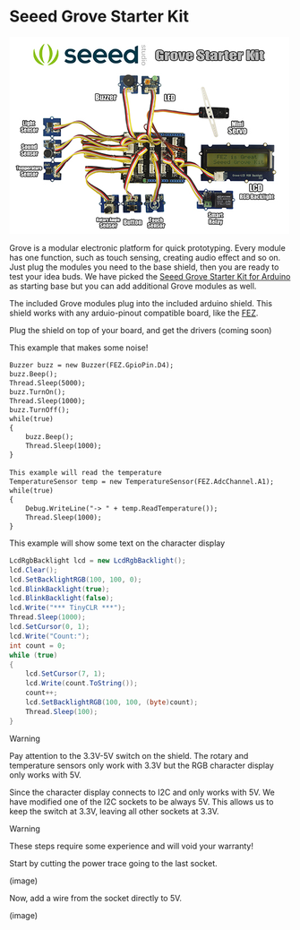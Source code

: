 # Seeed Grove Starter Kit
![Seeed Grove Starter Kit](images/GroveStarterKitSeeedStudio.jpg) 

Grove is a modular electronic platform for quick prototyping. Every module has one function, such as touch sensing, creating audio effect and so on. Just plug the modules you need to the base shield, then you are ready to test your idea buds. We have picked the [Seeed Grove Starter Kit for Arduino](https://www.seeedstudio.com/Grove-Starter-Kit-for-Arduino-p-1855.html) as  starting base but you can add additional Grove modules as well.

The included Grove modules plug into the included arduino shield. This shield works with any arduio-pinout compatible board, like the [FEZ](../../hardware/products/fez.html).

Plug the shield on top of your board, and get the drivers (coming soon)


This example that makes some noise!

```
Buzzer buzz = new Buzzer(FEZ.GpioPin.D4);
buzz.Beep();
Thread.Sleep(5000);
buzz.TurnOn();
Thread.Sleep(1000);
buzz.TurnOff();
while(true)
{
    buzz.Beep();
    Thread.Sleep(1000);
}

This example will read the temperature
TemperatureSensor temp = new TemperatureSensor(FEZ.AdcChannel.A1);
while(true)
{
    Debug.WriteLine("-> " + temp.ReadTemperature());
    Thread.Sleep(1000);
}
```

This example will show some text on the character display

```csharp
LcdRgbBacklight lcd = new LcdRgbBacklight();
lcd.Clear();
lcd.SetBacklightRGB(100, 100, 0);
lcd.BlinkBacklight(true);
lcd.BlinkBacklight(false);
lcd.Write("*** TinyCLR ***");
Thread.Sleep(1000);
lcd.SetCursor(0, 1);
lcd.Write("Count:");
int count = 0;
while (true)
{
    lcd.SetCursor(7, 1);
    lcd.Write(count.ToString());
    count++;
    lcd.SetBacklightRGB(100, 100, (byte)count);
    Thread.Sleep(100);
}
```

> [!Warning]
> Pay attention to the 3.3V-5V switch on the shield. The rotary and temperature sensors only work with 3.3V but the RGB character display only works with 5V.

Since the character display connects to I2C and only works with 5V. We have modified one of the I2C sockets to be always 5V. This allows us to keep the switch at 3.3V, leaving all other sockets at 3.3V.

> [!Warning]
> These steps require some experience and will void your warranty!

Start by cutting the power trace going to the last socket.

(image)

Now, add a wire from the socket directly to 5V.

(image)
